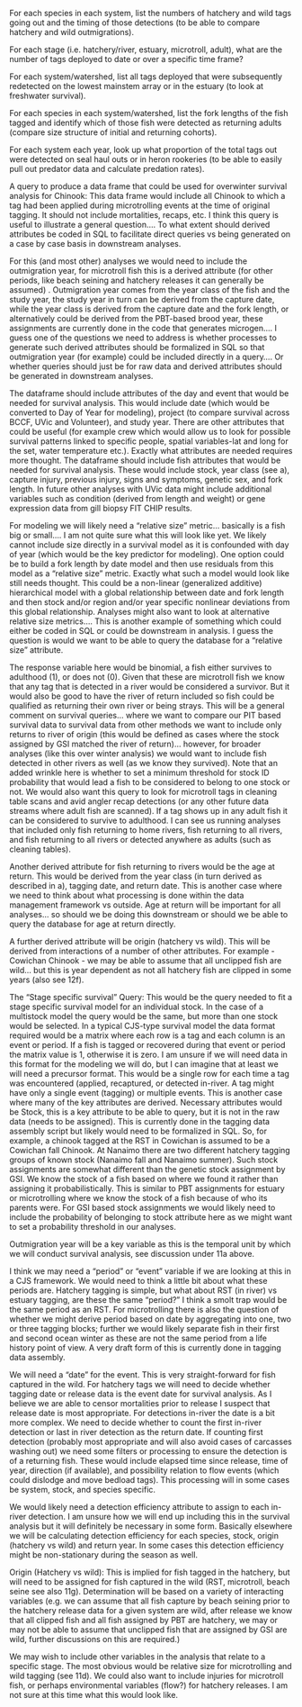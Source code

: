 For each species in each system, list the numbers of hatchery and wild tags going out and the timing of those detections (to be able to compare hatchery and wild outmigrations).

For each stage (i.e. hatchery/river, estuary, microtroll, adult), what are the number of tags deployed to date or over a specific time frame? 

For each system/watershed, list all tags deployed that were subsequently redetected on the lowest mainstem array or in the estuary (to look at freshwater survival).

For each species in each system/watershed, list the fork lengths of the fish tagged and identify which of those fish were detected as returning adults (compare size structure of initial and returning cohorts).

For each system each year, look up what proportion of the total tags out were detected on seal haul outs or in heron rookeries (to be able to easily pull out predator data and calculate predation rates). 

A query to produce a data frame that could be used for overwinter survival analysis for Chinook: This data frame would include all Chinook to which a tag had been applied during microtrolling events at the time of original tagging. It should not include mortalities, recaps, etc. I think this query is useful to illustrate a general question…. To what extent should derived attributes be coded in SQL to facilitate direct queries vs being generated on a case by case basis in downstream analyses. 

For this (and most other) analyses we would need to include the outmigration year, for microtroll fish this is a derived attribute (for other periods, like beach seining and hatchery releases it can generally be assumed) . Outmigration year comes from the year class of the fish and the study year, the study year in turn can be derived from the capture date, while the year class is derived from the capture date and the fork length, or alternatively could be derived from the PBT-based brood year, these assignments are currently done in the code that generates microgen…. I guess one of the questions we need to address is whether processes to generate such derived attributes should be formalized in SQL so that outmigration year (for example) could be included directly in a query…. Or whether queries should just be for raw data and derived attributes should be generated in downstream analyses. 

The dataframe should include attributes of the day and event that would be needed for survival analysis. This would include date (which would be converted to Day of Year for modeling), project (to compare survival across BCCF, UVic and Volunteer), and study year. There are other attributes that could be useful (for example crew which would allow us to look for possible survival patterns linked to specific people, spatial variables-lat and long for the set, water temperature etc.). Exactly what attributes are needed requires more thought. 
The dataframe should include fish attributes that would be needed for survival analysis. These would include stock, year class (see a), capture injury, previous injury, signs and symptoms, genetic sex, and fork length. In future other analyses with UVic data might include additional variables such as condition (derived from length and weight) or gene expression data from gill biopsy FIT CHIP results. 

For modeling we will likely need a “relative size” metric… basically is a fish big or small….  I am not quite sure what this will look like yet. We likely cannot include size directly in a survival model as it is confounded with day of year (which would be the key predictor for modeling). One option could be to build a fork length by date model and then use residuals from this model as a “relative size” metric. Exactly what such a model would look like still needs thought. This could be a non-linear (generalized additive) hierarchical model with a global relationship between date and fork length and then stock and/or region and/or year specific nonlinear deviations from this global relationship. Analyses might also want to look at alternative relative size metrics…. This is another example of something which could either be coded in SQL or could be downstream in analysis. I guess the question is would we want to be able to query the database for a “relative size” attribute.

The response variable here would be binomial, a fish either survives to adulthood (1), or does not (0). Given that these are microtroll fish we know that any tag that is detected in a river would be considered a survivor. But it would also be good to have the river of return included so fish could be qualified as returning their own river or being strays. This will be a general comment on survival queries… where we want to compare our PIT based survival data to survival data from other methods we want to include only returns to river of origin (this would be defined as cases where the stock assigned by GSI matched the river of return)… however, for broader analyses (like this over winter analysis) we would want to include fish detected in other rivers as well (as we know they survived). Note that an added wrinkle here is whether to set a minimum threshold for stock ID probability that would lead a fish to be considered to belong to one stock or not.  We would also want this query to look for microtroll tags in cleaning table scans and avid angler recap detections (or any other future data streams where adult fish are scanned). If a tag shows up in any adult fish it can be considered to survive to adulthood. I can see us running analyses that included only fish returning to home rivers, fish returning to all rivers, and fish returning to all rivers or detected anywhere as adults (such as cleaning tables). 

Another derived attribute for fish returning to rivers would be the age at return. This would be derived from the year class (in turn derived as described in a), tagging date, and return date. This is another case where we need to think about what processing is done within the data management framework vs outside. Age at return will be important for all analyses… so should we be doing this downstream or should we be able to query the database for age at return directly. 

A further derived attribute will be origin (hatchery vs wild).  This will be derived from interactions of a number of other attributes. For example - Cowichan Chinook - we may be able to assume that all unclipped fish are wild… but this is year dependent as not all hatchery fish are clipped in some years (also see 12f).

The “Stage specific survival” Query: This would be the query needed to fit a stage specific survival model for an individual stock. In the case of a multistock model the query would be the same, but more than one stock would be selected. In a typical CJS-type survival model the data format required would be a matrix where each row is a tag and each column is an event or period. If a fish is tagged or recovered during that event or period the matrix value is 1, otherwise it is zero. I am unsure if we will need data in this format for the modeling we will do, but I can imagine that at least we will need a precursor format. This would be a single row for each time a tag was encountered (applied, recaptured, or detected in-river. A tag might have only a single event (tagging) or multiple events. This is another case where many of the key attributes are derived. Necessary attributes would be 
Stock, this is a key attribute to be able to query, but it is not in the raw data (needs to be assigned). This is currently done in the tagging data assembly script but likely would need to be formalized in SQL. So, for example, a chinook tagged at the RST in Cowichan is assumed to be a Cowichan fall Chinook. At Nanaimo there are two different hatchery tagging groups of known stock (Nanaimo fall and Nanaimo summer). Such stock assignments are somewhat different than the genetic stock assignment by GSI. We know the stock of a fish based on where we found it rather than assigning it probabilistically. This is similar to PBT assignments for estuary or microtrolling where we know the stock of a fish because of who its parents were. For GSI based stock assignments we would likely need to include the probability of belonging to stock attribute here as we might want to set a probability threshold in our analyses.

Outmigration year will be a key variable as this is the temporal unit by which we will conduct survival analysis, see discussion under 11a above.

I think we may need a “period” or “event” variable if we are looking at this in a CJS framework. We would need to think a little bit about what these periods are. Hatchery tagging is simple, but what about RST (in river) vs estuary tagging, are these the same “period?” I think a smolt trap would be the same period as an RST. For microtrolling there is also the question of whether we might derive period based on date by aggregating into one, two or three tagging blocks; further we would likely separate fish in their first and second ocean winter as these are not the same period from a life history point of view. A very draft form of this is currently done in tagging data assembly. 

We will need a “date” for the event. This is very straight-forward for fish captured in the wild. For hatchery tags we will need to decide whether tagging date or release data is the event date for survival analysis. As I believe we are able to censor mortalities prior to release I suspect that release date is most appropriate. For detections in-river the date is a bit more complex. We need to decide whether to count the first in-river detection or last in river detection as the return date. If counting first detection (probably most appropriate and will also avoid cases of carcasses washing out) we need some filters or processing to ensure the detection is of a returning fish. These would include elapsed time since release, time of year, direction (if available), and possibility relation to flow events (which could dislodge and move bedload tags). This processing will in some cases be system, stock, and species specific. 

We would likely need a detection efficiency attribute to assign to each in-river detection. I am unsure how we will end up including this in the survival analysis but it will definitely be necessary in some form. Basically elsewhere we will be calculating detection efficiency for each species, stock, origin (hatchery vs wild) and return year. In some cases this detection efficiency might be non-stationary during the season as well. 

Origin (Hatchery vs wild): This is implied for fish tagged in the hatchery, but will need to be assigned for fish captured in the wild (RST, microtroll, beach seine see also 11g). Determination will be based on a variety of interacting variables (e.g. we can assume that all fish capture by beach seining prior to the hatchery release data for a given system are wild, after release we know that all clipped fish and all fish assigned by PBT are hatchery, we may or may not be able to assume that unclipped fish that are assigned by GSI are wild, further discussions on this are required.)

We may wish to include other variables in the analysis that relate to a specific stage. The most obvious would be relative size for microtrolling and wild tagging (see 11d). We could also want to include injuries for microtroll fish, or perhaps environmental variables (flow?) for hatchery releases. I am not sure at this time what this would look like. 
